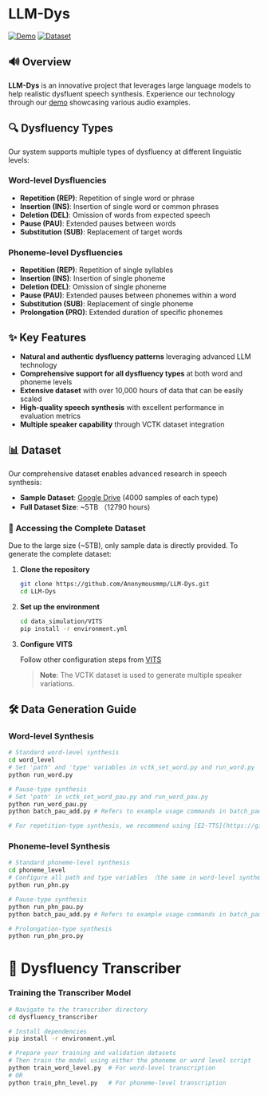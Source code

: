 # LLM-Dys

[![Demo](https://img.shields.io/badge/Demo-Listen_Online-blue)](https://anonymousmmp.github.io/LLM-Dys/)  [![Dataset](https://img.shields.io/badge/Dataset-Google_Drive-orange)](https://drive.google.com/drive/folders/14LlchEh2PJqhpewztIDh-9hUFF2AAkYr?usp=sharing)


## 🔊 Overview

**LLM-Dys** is an innovative project that leverages large language models to help  realistic dysfluent speech synthesis. Experience our technology through our [ demo](https://anonymousmmp.github.io/LLM-Dys/) showcasing various audio examples.


## 🔍 Dysfluency Types

Our system supports multiple types of dysfluency at different linguistic levels:

### Word-level Dysfluencies
- **Repetition (REP)**: Repetition of single word or phrase 
- **Insertion (INS)**: Insertion of single word or common phrases 
- **Deletion (DEL)**: Omission of words from expected speech 
- **Pause (PAU)**: Extended pauses between words 
- **Substitution (SUB)**: Replacement of target words 

### Phoneme-level Dysfluencies
- **Repetition (REP)**: Repetition of single syllables 
- **Insertion (INS)**: Insertion of single phoneme 
- **Deletion (DEL)**: Omission of single phoneme
- **Pause (PAU)**: Extended pauses between phonemes within a word
- **Substitution (SUB)**: Replacement of single phoneme 
- **Prolongation (PRO)**: Extended duration of specific phonemes 


## ✨ Key Features

- **Natural and authentic dysfluency patterns** leveraging advanced LLM technology
- **Comprehensive support for all dysfluency types** at both word and phoneme levels
- **Extensive dataset** with over 10,000 hours of data that can be easily scaled
- **High-quality speech synthesis** with excellent performance in evaluation metrics
- **Multiple speaker capability** through VCTK dataset integration




## 📊 Dataset

Our comprehensive dataset enables advanced research in speech synthesis:

- **Sample Dataset**: [Google Drive](https://drive.google.com/drive/folders/14LlchEh2PJqhpewztIDh-9hUFF2AAkYr?usp=sharing) (4000 samples of each type)
- **Full Dataset Size**: ~5TB （12790 hours)

### 🚀 Accessing the Complete Dataset

Due to the large size (~5TB), only sample data is directly provided. To generate the complete dataset:

1. **Clone the repository**
   ```bash
   git clone https://github.com/Anonymousmmp/LLM-Dys.git
   cd LLM-Dys
   ```

2. **Set up the environment**
   ```bash
   cd data_simulation/VITS
   pip install -r environment.yml
   ```

3. **Configure VITS**
   
   Follow other configuration steps from [VITS](https://github.com/jaywalnut310/vits)

   > **Note**: The VCTK dataset is used to generate multiple speaker variations.

## 🛠️ Data Generation Guide

### Word-level Synthesis

```bash
# Standard word-level synthesis
cd word_level
# Set 'path' and 'type' variables in vctk_set_word.py and run_word.py
python run_word.py

# Pause-type synthesis
# Set 'path' in vctk_set_word_pau.py and run_word_pau.py
python run_word_pau.py
python batch_pau_add.py # Refers to example usage commands in batch_pau_add.py

# For repetition-type synthesis, we recommend using [E2-TTS](https://github.com/SWivid/F5-TTS)
```

### Phoneme-level Synthesis

```bash
# Standard phoneme-level synthesis
cd phoneme_level
# Configure all path and type variables （the same in word-level synthesis)
python run_phn.py

# Pause-type synthesis
python run_phn_pau.py
python batch_pau_add.py # Refers to example usage commands in batch_pau_add.py

# Prolongation-type synthesis
python run_phn_pro.py
```

# 🔄 Dysfluency Transcriber

### Training the Transcriber Model

```bash
# Navigate to the transcriber directory
cd dysfluency_transcriber

# Install dependencies
pip install -r environment.yml

# Prepare your training and validation datasets
# Then train the model using either the phoneme or word level script
python train_word_level.py  # For word-level transcription
# OR
python train_phn_level.py   # For phoneme-level transcription
```
<!-- ## 📝 Citation

If you use this dataset in your research, please cite:

```
@misc{LLM-Dys,
  author = {Anonymous Authors},
  title = {LLM-Dys: Dysfluent Speech Synthesis Using Large Language Models},
  year = {2025},
  publisher = {GitHub},
  url = {https://github.com/Anonymousmmp/LLM-Dys}
}
```

## 📄 License

This project is released under the MIT License. See the [LICENSE](LICENSE) file for details.

## 📬 Contact

For questions or support, please [open an issue](https://github.com/Anonymousmmp/LLM-Dys/issues) on our GitHub repository. -->
